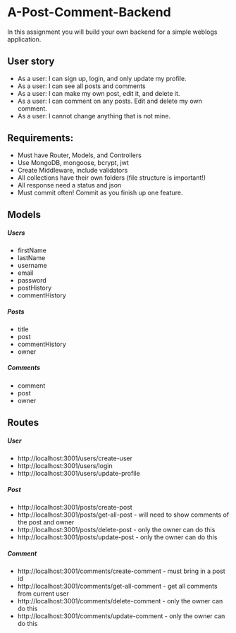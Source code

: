 # A-Post-Comment-Backend

In this assignment you will build your own backend for a simple weblogs application.

## User story

- As a user: I can sign up, login, and only update my profile.
- As a user: I can see all posts and comments
- As a user: I can make my own post, edit it, and delete it.
- As a user: I can comment on any posts. Edit and delete my own comment.
- As a user: I cannot change anything that is not mine.

## Requirements:

- Must have Router, Models, and Controllers
- Use MongoDB, mongoose, bcrypt, jwt
- Create Middleware, include validators
- All collections have their own folders (file structure is important!)
- All response need a status and json
- Must commit often! Commit as you finish up one feature.

## Models

##### Users

- firstName
- lastName
- username
- email
- password
- postHistory
- commentHistory

##### Posts

- title
- post
- commentHistory
- owner

##### Comments

- comment
- post
- owner

## Routes

##### User

- http://localhost:3001/users/create-user
- http://localhost:3001/users/login
- http://localhost:3001/users/update-profile

##### Post

- http://localhost:3001/posts/create-post
- http://localhost:3001/posts/get-all-post - will need to show comments of the post and owner
- http://localhost:3001/posts/delete-post - only the owner can do this
- http://localhost:3001/posts/update-post - only the owner can do this

##### Comment

- http://localhost:3001/comments/create-comment - must bring in a post id
- http://localhost:3001/comments/get-all-comment - get all comments from current user
- http://localhost:3001/comments/delete-comment - only the owner can do this
- http://localhost:3001/comments/update-comment - only the owner can do this
